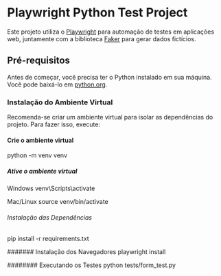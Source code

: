 # Playwright Python Test Project

Este projeto utiliza o [Playwright](https://playwright.dev/) para automação de testes em aplicações web, juntamente com a biblioteca [Faker](https://faker.readthedocs.io/en/master/) para gerar dados fictícios.

## Pré-requisitos

Antes de começar, você precisa ter o Python instalado em sua máquina. Você pode baixá-lo em [python.org](https://www.python.org/downloads/).

### Instalação do Ambiente Virtual

Recomenda-se criar um ambiente virtual para isolar as dependências do projeto. Para fazer isso, execute:

#### Crie o ambiente virtual
python -m venv venv

##### Ative o ambiente virtual
Windows
venv\Scripts\activate

Mac/Linux
source venv/bin/activate

###### Instalação das Dependências
pip install -r requirements.txt

####### Instalação dos Navegadores
playwright install

######## Executando os Testes
python tests/form_test.py

